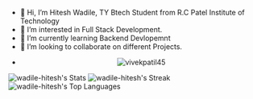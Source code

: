- 👋 Hi, I’m Hitesh Wadile, TY Btech Student from R.C Patel Institute of Technology
- 👀 I’m interested in Full Stack Development.
- 🌱 I’m currently learning Backend Devlopemnt
- 💞️ I’m looking to collaborate on different Projects.
- <p align="center"> 
    <img src="https://komarev.com/ghpvc/?username=vivekpatil45&label=Profile%20views&color=green&style=flat" alt="vivekpatil45" /> 
</p>

<!---
wadile-hitesh/wadile-hitesh is a ✨ special ✨ repository because its `README.md` (this file) appears on your GitHub profile.
You can click the Preview link to take a look at your changes.
--->

![wadile-hitesh's Stats](https://github-readme-stats.vercel.app/api?username=wadile-hitesh&theme=vue-dark&show_icons=true&hide_border=true&count_private=true)
![wadile-hitesh's Streak](https://github-readme-streak-stats.herokuapp.com/?user=wadile-hitesh&theme=vue-dark&hide_border=true)
![wadile-hitesh's Top Languages](https://github-readme-stats.vercel.app/api/top-langs/?username=wadile-hitesh&theme=vue-dark&show_icons=true&hide_border=true&layout=compact)
